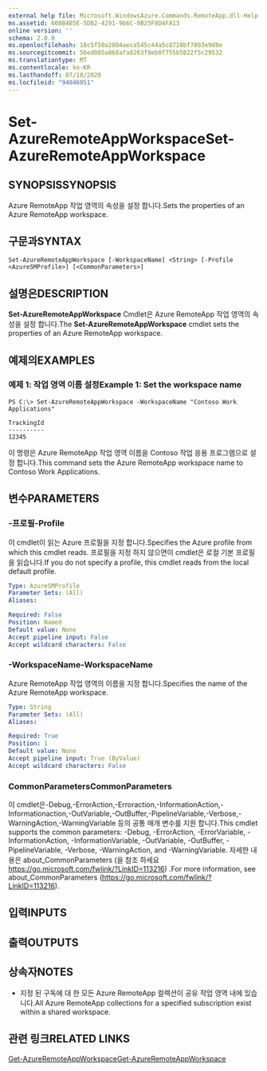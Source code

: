 ```yaml
---
external help file: Microsoft.WindowsAzure.Commands.RemoteApp.dll-Help.xml
ms.assetid: 608B4B5E-5DB2-4291-966C-0B25F8D4FA13
online version: ''
schema: 2.0.0
ms.openlocfilehash: 18c5f50a2804aeca545c44a5c0728bf7003e9d8e
ms.sourcegitcommit: 56ed085a868afa8263f8eb0f755b5822f5c29532
ms.translationtype: MT
ms.contentlocale: ko-KR
ms.lasthandoff: 07/18/2020
ms.locfileid: "94046051"
---
```

# <span data-ttu-id="eb385-101">Set-AzureRemoteAppWorkspace</span><span class="sxs-lookup"><span data-stu-id="eb385-101">Set-AzureRemoteAppWorkspace</span></span>

## <span data-ttu-id="eb385-102">SYNOPSIS</span><span class="sxs-lookup"><span data-stu-id="eb385-102">SYNOPSIS</span></span>
<span data-ttu-id="eb385-103">Azure RemoteApp 작업 영역의 속성을 설정 합니다.</span><span class="sxs-lookup"><span data-stu-id="eb385-103">Sets the properties of an Azure RemoteApp workspace.</span></span>

## <span data-ttu-id="eb385-104">구문과</span><span class="sxs-lookup"><span data-stu-id="eb385-104">SYNTAX</span></span>

```
Set-AzureRemoteAppWorkspace [-WorkspaceName] <String> [-Profile <AzureSMProfile>] [<CommonParameters>]
```

## <span data-ttu-id="eb385-105">설명은</span><span class="sxs-lookup"><span data-stu-id="eb385-105">DESCRIPTION</span></span>
<span data-ttu-id="eb385-106">**Set-AzureRemoteAppWorkspace** Cmdlet은 Azure RemoteApp 작업 영역의 속성을 설정 합니다.</span><span class="sxs-lookup"><span data-stu-id="eb385-106">The **Set-AzureRemoteAppWorkspace** cmdlet sets the properties of an Azure RemoteApp workspace.</span></span>

## <span data-ttu-id="eb385-107">예제의</span><span class="sxs-lookup"><span data-stu-id="eb385-107">EXAMPLES</span></span>

### <span data-ttu-id="eb385-108">예제 1: 작업 영역 이름 설정</span><span class="sxs-lookup"><span data-stu-id="eb385-108">Example 1: Set the workspace name</span></span>
```
PS C:\> Set-AzureRemoteAppWorkspace -WorkspaceName "Contoso Work Applications"

TrackingId
----------
12345
```

<span data-ttu-id="eb385-109">이 명령은 Azure RemoteApp 작업 영역 이름을 Contoso 작업 응용 프로그램으로 설정 합니다.</span><span class="sxs-lookup"><span data-stu-id="eb385-109">This command sets the Azure RemoteApp workspace name to Contoso Work Applications.</span></span>

## <span data-ttu-id="eb385-110">변수</span><span class="sxs-lookup"><span data-stu-id="eb385-110">PARAMETERS</span></span>

### <span data-ttu-id="eb385-111">-프로필</span><span class="sxs-lookup"><span data-stu-id="eb385-111">-Profile</span></span>
<span data-ttu-id="eb385-112">이 cmdlet이 읽는 Azure 프로필을 지정 합니다.</span><span class="sxs-lookup"><span data-stu-id="eb385-112">Specifies the Azure profile from which this cmdlet reads.</span></span>
<span data-ttu-id="eb385-113">프로필을 지정 하지 않으면이 cmdlet은 로컬 기본 프로필을 읽습니다.</span><span class="sxs-lookup"><span data-stu-id="eb385-113">If you do not specify a profile, this cmdlet reads from the local default profile.</span></span>

```yaml
Type: AzureSMProfile
Parameter Sets: (All)
Aliases: 

Required: False
Position: Named
Default value: None
Accept pipeline input: False
Accept wildcard characters: False
```

### <span data-ttu-id="eb385-114">-WorkspaceName</span><span class="sxs-lookup"><span data-stu-id="eb385-114">-WorkspaceName</span></span>
<span data-ttu-id="eb385-115">Azure RemoteApp 작업 영역의 이름을 지정 합니다.</span><span class="sxs-lookup"><span data-stu-id="eb385-115">Specifies the name of the Azure RemoteApp workspace.</span></span>

```yaml
Type: String
Parameter Sets: (All)
Aliases: 

Required: True
Position: 1
Default value: None
Accept pipeline input: True (ByValue)
Accept wildcard characters: False
```

### <span data-ttu-id="eb385-116">CommonParameters</span><span class="sxs-lookup"><span data-stu-id="eb385-116">CommonParameters</span></span>
<span data-ttu-id="eb385-117">이 cmdlet은-Debug,-ErrorAction,-Erroraction,-InformationAction,-Informationaction,-OutVariable,-OutBuffer,-PipelineVariable,-Verbose,-WarningAction,-WarningVariable 등의 공통 매개 변수를 지원 합니다.</span><span class="sxs-lookup"><span data-stu-id="eb385-117">This cmdlet supports the common parameters: -Debug, -ErrorAction, -ErrorVariable, -InformationAction, -InformationVariable, -OutVariable, -OutBuffer, -PipelineVariable, -Verbose, -WarningAction, and -WarningVariable.</span></span> <span data-ttu-id="eb385-118">자세한 내용은 about_CommonParameters (을 참조 하세요 https://go.microsoft.com/fwlink/?LinkID=113216) .</span><span class="sxs-lookup"><span data-stu-id="eb385-118">For more information, see about_CommonParameters (https://go.microsoft.com/fwlink/?LinkID=113216).</span></span>

## <span data-ttu-id="eb385-119">입력</span><span class="sxs-lookup"><span data-stu-id="eb385-119">INPUTS</span></span>

## <span data-ttu-id="eb385-120">출력</span><span class="sxs-lookup"><span data-stu-id="eb385-120">OUTPUTS</span></span>

## <span data-ttu-id="eb385-121">상속자</span><span class="sxs-lookup"><span data-stu-id="eb385-121">NOTES</span></span>
* <span data-ttu-id="eb385-122">지정 된 구독에 대 한 모든 Azure RemoteApp 컬렉션이 공유 작업 영역 내에 있습니다.</span><span class="sxs-lookup"><span data-stu-id="eb385-122">All Azure RemoteApp collections for a specified subscription exist within a shared workspace.</span></span>

## <span data-ttu-id="eb385-123">관련 링크</span><span class="sxs-lookup"><span data-stu-id="eb385-123">RELATED LINKS</span></span>

[<span data-ttu-id="eb385-124">Get-AzureRemoteAppWorkspace</span><span class="sxs-lookup"><span data-stu-id="eb385-124">Get-AzureRemoteAppWorkspace</span></span>](./Get-AzureRemoteAppWorkspace.md)


